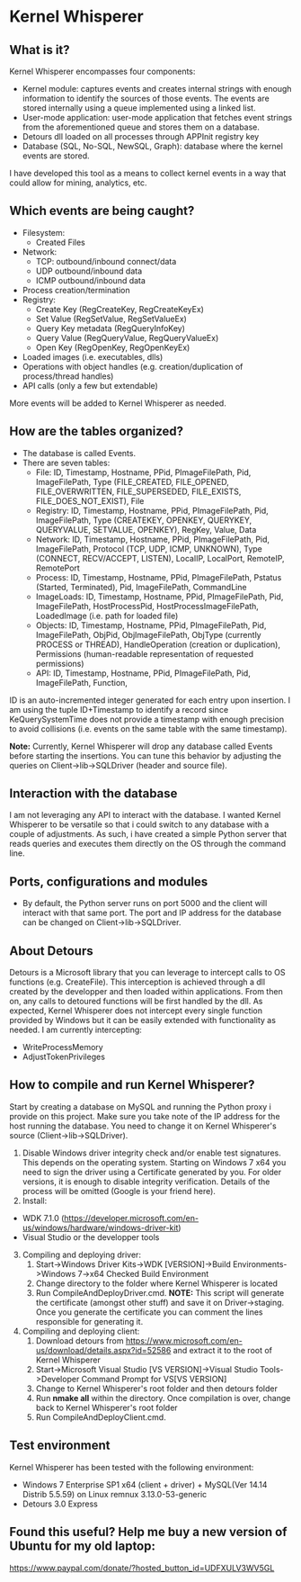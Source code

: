 # Kernel Whisperer

## What is it?

Kernel Whisperer encompasses four components:
* Kernel module: captures events and creates internal strings with enough information to identify the sources of those events. The events are stored internally using a queue implemented using a linked list.
* User-mode application: user-mode application that fetches event strings from the aforementioned queue and stores them on a database.
* Detours dll loaded on all processes through APPInit registry key
* Database (SQL, No-SQL, NewSQL, Graph): database where the kernel events are stored. 

I have developed this tool as a means to collect kernel events in a way that could allow for mining, analytics, etc. 

## Which events are being caught?
* Filesystem:
	* Created Files
* Network:
	* TCP: outbound/inbound connect/data 
	* UDP outbound/inbound data
	* ICMP outbound/inbound data
* Process creation/termination
* Registry:
	* Create Key (RegCreateKey, RegCreateKeyEx)
	* Set Value (RegSetValue, RegSetValueEx)
	* Query Key metadata (RegQueryInfoKey) 
	* Query Value (RegQueryValue, RegQueryValueEx)
	* Open Key (RegOpenKey, RegOpenKeyEx)
* Loaded images (i.e. executables, dlls)
* Operations with object handles (e.g. creation/duplication of process/thread handles)
* API calls (only a few but extendable)
	
More events will be added to Kernel Whisperer as needed.

## How are the tables organized?
* The database is called Events.
* There are seven tables:
	* File: ID, Timestamp, Hostname, PPid, PImageFilePath, Pid, ImageFilePath, Type (FILE_CREATED, FILE_OPENED, FILE_OVERWRITTEN, FILE_SUPERSEDED, FILE_EXISTS, FILE_DOES_NOT_EXIST), File
	* Registry: ID, Timestamp, Hostname, PPid, PImageFilePath, Pid, ImageFilePath, Type (CREATEKEY, OPENKEY, QUERYKEY, QUERYVALUE, SETVALUE, OPENKEY), RegKey, Value, Data
	* Network: ID, Timestamp, Hostname, PPid, PImageFilePath, Pid, ImageFilePath, Protocol (TCP, UDP, ICMP, UNKNOWN), Type (CONNECT, RECV/ACCEPT, LISTEN), LocalIP, LocalPort, RemoteIP, RemotePort
	* Process: ID, Timestamp, Hostname, PPid, PImageFilePath, Pstatus (Started, Terminated), Pid, ImageFilePath, CommandLine
	* ImageLoads: ID, Timestamp, Hostname, PPid, PImageFilePath, Pid, ImageFilePath, HostProcessPid, HostProcessImageFilePath, LoadedImage (i.e. path for loaded file)
	* Objects: ID, Timestamp, Hostname, PPid, PImageFilePath, Pid, ImageFilePath, ObjPid, ObjImageFilePath, ObjType (currently PROCESS or THREAD), HandleOperation (creation or duplication), Permissions (human-readable representation of requested permissions)
	* API: ID, Timestamp, Hostname, PPid, PImageFilePath, Pid, ImageFilePath, Function,

ID is an auto-incremented integer generated for each entry upon insertion. I am using the tuple ID+Timestamp to identify a record since KeQuerySystemTime does not provide a timestamp with enough precision to avoid collisions (i.e. events on the same table with the same timestamp).

**Note:** Currently, Kernel Whisperer will drop any database called Events before starting the insertions. You can tune this behavior by adjusting the queries on Client->lib->SQLDriver (header and source file).

## Interaction with the database
I am not leveraging any API to interact with the database. I wanted Kernel Whisperer to be versatile so that i could switch to any database with a couple of adjustments. As such, i have created a simple Python server that reads queries and executes them directly on the OS through the command line. 


## Ports, configurations and modules
* By default, the Python server runs on port 5000 and the client will interact with that same port. The port and IP address for the database can be changed on Client->lib->SQLDriver.

## About Detours
Detours is a Microsoft library that you can leverage to intercept calls to OS functions (e.g. CreateFile). This interception is achieved through a dll created by the developper and then loaded within applications. From then on, any calls to detoured functions will be first handled by the dll. As expected, Kernel Whisperer does not intercept every single function provided by Windows but it can be easily extended with functionality as needed. I am currently intercepting:
* WriteProcessMemory
* AdjustTokenPrivileges

## How to compile and run Kernel Whisperer?
Start by creating a database on MySQL and running the Python proxy i provide on this project. Make sure you take note of the IP address for the host running the database. You need to change it on Kernel Whisperer's source (Client->lib->SQLDriver).

1. Disable Windows driver integrity check and/or enable test signatures. This depends on the operating system. Starting on Windows 7 x64 you need to sign the driver using a Certificate generated by you. For older versions, it is enough to disable integrity verification. Details of the process will be omitted (Google is your friend here).
2. Install:
  * WDK 7.1.0 (https://developer.microsoft.com/en-us/windows/hardware/windows-driver-kit)
  * Visual Studio or the developper tools
3. Compiling and deploying driver:
   1. Start->Windows Driver Kits->WDK [VERSION]->Build Environments->Windows 7->x64 Checked Build Environment
   2. Change directory to the folder where Kernel Whisperer is located
   3. Run CompileAndDeployDriver.cmd. **NOTE:** This script will generate the certificate (amongst other stuff) and save it on Driver->staging. Once you generate the certificate you can comment the lines responsible for generating it.
4. Compiling and deploying client:
   1. Download detours from https://www.microsoft.com/en-us/download/details.aspx?id=52586 and extract it to the root of Kernel Whisperer
   2. Start->Microsoft Visual Studio [VS VERSION]->Visual Studio Tools->Developer Command Prompt for VS[VS VERSION]
   3. Change to Kernel Whisperer's root folder and then detours folder
   4. Run **nmake all** within the directory. Once compilation is over, change back to Kernel Whisperer's root folder
   5. Run CompileAndDeployClient.cmd. 
   

## Test environment

Kernel Whisperer has been tested with the following environment:

* Windows 7 Enterprise SP1 x64 (client + driver) + MySQL(Ver 14.14 Distrib 5.5.59) on Linux remnux 3.13.0-53-generic
* Detours 3.0 Express

## Found this useful? Help me buy a new version of Ubuntu for my old laptop:
https://www.paypal.com/donate/?hosted_button_id=UDFXULV3WV5GL
